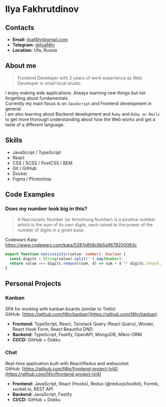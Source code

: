 # Ilya Fakhrutdinov

## Contacts

- **Email:** [ilyaf4hr@gmail.com](mailto:ilyaf4hr@gmail.com)
- **Telegram:** [@ilyaf4hr](https://t.me/ilyaf4hr)
- **Location:** Ufa, Russia

## About me

> Frontend Developer with 2 years of work experience as Web Developer in small local studio.

I enjoy making web applications. Always learning new things but not forgetting about fundamentals. \
Currently my main focus is on `JavaScript` and Frontend development in general. \
I am also learning about Backend development and `Ruby` and `Ruby on Rails` to get more thorough understanding about how the Web works and get a taste of a different language.

## Skills

- JavaScript / TypeScript
- React
- CSS / SCSS / PostCSS / BEM
- Git / GitHub
- Docker
- Figma / Photoshop

## Code Examples

### Does my number look big in this?

> A Narcissistic Number (or Armstrong Number) is a positive number which is the sum of its own digits, each raised to the power of the number of digits in a given base.

Codewars Kata: https://www.codewars.com/kata/5287e858c6b5a9678200083c

```ts
export function narcissistic(value: number): boolean {
  const digits = String(value).split('').map(Number);
  return value === digits.reduce((sum, d) => sum + d ** digits.length, 0);
}
```

## Personal Projects

### Kanban

SPA for working with kanban boards (similar to Trello) \
GitHub: [https://github.com/f4hr/kanban](https://github.com/f4hr/kanban)

- **Frontend:** TypeScript, React, Tanstack Query (React Query), Wouter, React Hook Form, React Beautiful DND.
- **Backend:** TypeScript, Fastify, OpenAPI, MongoDB, Mikro-ORM
- **CI/CD:** GitHub + Dokku

### Chat

Real-time application built with React/Redux and websocket \
GitHub: [https://github.com/f4hr/frontend-project-lvl4](https://github.com/f4hr/frontend-project-lvl4)

- **Frontend:** JavaScript, React (Hooks), Redux (@reduxjs/toolkit), Formik, socket.io, REST API
- **Backend:** JavaScript, Fastify
- **CI/CD:** GitHub + Dokku
